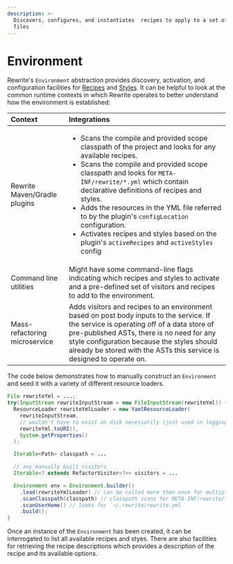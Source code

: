 ```yaml
---
description: >-
  Discovers, configures, and instantiates  recipes to apply to a set of source
  files
---
```


# Environment

Rewrite's `Environment` abstraction provides discovery, activation, and configuration facilities for [Recipes](recipes.md) and [Styles](styles.md). It can be helpful to look at the common runtime contexts in which Rewrite operates to better understand how the environment is established:

<table>
  <thead>
    <tr>
      <th style="text-align:left">Context</th>
      <th style="text-align:left">Integrations</th>
    </tr>
  </thead>
  <tbody>
    <tr>
      <td style="text-align:left">Rewrite Maven/Gradle plugins</td>
      <td style="text-align:left">
        <ul>
          <li>Scans the compile and provided scope classpath of the project and looks
            for any available recipes.</li>
          <li>Scans the compile and provided scope classpath and looks for <code>META-INF/rewrite/*.yml</code> which
            contain declarative definitions of recipes and styles.</li>
          <li>Adds the resources in the YML file referred to by the plugin&apos;s <code>configLocation</code> configuration.</li>
          <li>Activates recipes and styles based on the plugin&apos;s <code>activeRecipes</code> and <code>activeStyles</code> config</li>
        </ul>
      </td>
    </tr>
    <tr>
      <td style="text-align:left">Command line utilities</td>
      <td style="text-align:left">Might have some command-line flags indicating which recipes and styles
        to activate and a pre-defined set of visitors and recipes to add to the
        environment.</td>
    </tr>
    <tr>
      <td style="text-align:left">Mass-refactoring microservice</td>
      <td style="text-align:left">Adds visitors and recipes to an environment based on post body inputs
        to the service. If the service is operating off of a data store of pre-published
        ASTs, there is no need for any style configuration because the styles should
        already be stored with the ASTs this service is designed to operate on.</td>
    </tr>
  </tbody>
</table>

The code below demonstrates how to manually construct an `Environment` and seed it with a variety of different resource loaders.

```java
File rewriteYml = ...;
try(InputStream rewriteInputStream = new FileInputStream(rewriteYml)) {
  ResourceLoader rewriteYmlLoader = new YamlResourceLoader(
    rewriteInputStream,
    // wouldn't have to exist on disk necessarily (just used in logging)
    rewriteYml.toURI(),
    System.getProperties()
  );

  Iterable<Path> classpath = ...

  // any manually built visitors
  Iterable<? extends RefactorVisitor<?>> visitors = ...

  Environment env = Environment.builder()
    .load(rewriteYmlLoader) // can be called more than once for multiple files
    .scanClasspath(classpath) // classpath scans for META-INF/rewrite/*.yml
    .scanUserHome() // looks for `~/.rewrite/rewrite.yml
    .build();
}
```

Once an instance of the `Environment` has been created, it can be interrogated to list all available recipes and styes. There are also facilities for retrieving the recipe descriptions which provides a description of the recipe and its available options.
